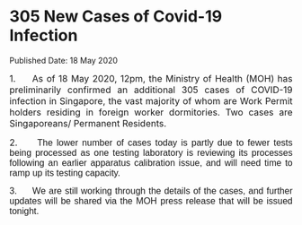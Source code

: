 <html>
    <meta http-equiv="Content-Type" content="text/html; charset=utf-8"/>
    <meta charset="utf-8"/>
    <title>305 New Cases of Covid-19 Infection</title>
    <body><h1>305 New Cases of Covid-19 Infection</h1>
    <p>Published Date: 18 May 2020</p> <p style="text-align: justify;"><span style="font-size: 12pt;">1.&nbsp; &nbsp; &nbsp;As of 18 May 2020, 12pm, the Ministry of Health (MOH) has preliminarily confirmed an additional 305 cases of COVID-19 infection in Singapore</span><span style="font-size: 12pt;">, the vast majority of whom are Work Permit holders residing in foreign worker dormitories. Two cases are Singaporeans/ Permanent Residents. </span></p> <p style="text-align: justify;"><span style="font-size: 12pt;">2.&nbsp; &nbsp; &nbsp;</span><span style="font-family: Arial, sans-serif; font-size: 12pt; text-align: left;">The lower number of cases today is partly due to fewer tests being processed as one testing laboratory is reviewing its processes following an earlier apparatus calibration issue, and will need time to ramp up its testing capacity.</span></p> <p style="margin-left: 0cm; text-align: justify;"><span style="font-size: 12pt; font-family: Arial, sans-serif;">3.&nbsp; &nbsp; &nbsp;</span><span style="font-family: Arial, sans-serif; font-size: 12pt; text-align: left;">We are still working through the details of the cases, and further updates will be shared via the MOH press release that will be issued tonight.</span></p></body>
</html>